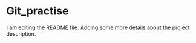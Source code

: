 # Git_practise
I am editing the README file. Adding some more details about the project description.
